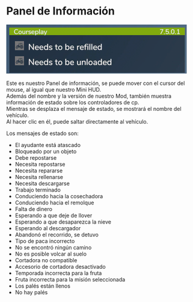 # Panel de Información

![Image](../assets/images/infopanel_0_0_480_130.png)

  
Este es nuestro Panel de información, se puede mover con el cursor del mouse, al igual que nuestro Mini HUD.  
Además del nombre y la versión de nuestro Mod, también muestra información de estado sobre los controladores de cp.  
Mientras se desplaza el mensaje de estado, se mostrará el nombre del vehículo.  
Al hacer clic en él, puede saltar directamente al vehículo.  


  
Los mensajes de estado son:  
- El ayudante está atascado  
- Bloqueado por un objeto  
- Debe repostarse  
- Necesita repostarse  
- Necesita repararse  
- Necesita rellenarse  
- Necesita descargarse  
- Trabajo terminado  
- Conduciendo hacia la cosechadora  
- Conduciendo hacia el remolque  
- Falta de dinero  
- Esperando a que deje de llover  
- Esperando a que desaparezca la nieve  
- Esperando al descargador  
- Abandonó el recorrido, se detuvo  
- Tipo de paca incorrecto  
- No se encontró ningún camino  
- No es posible volcar al suelo  
- Cortadora no compatible  
- Accesorio de cortadora desactivado  
- Temporada incorrecta para la fruta  
- Fruta incorrecta para la misión seleccionada  
- Los palés están llenos  
- No hay palés  


